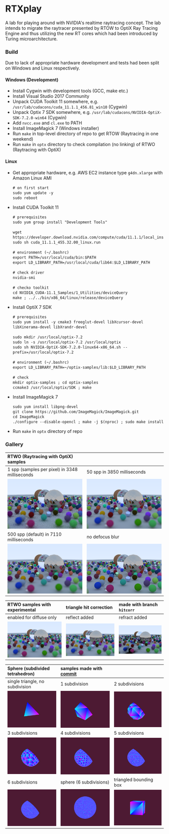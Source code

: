 # RTXplay
A lab for playing around with NVIDIA's realtime raytracing concept. The lab intends to migrate the raytracer presented by RTOW to OptiX Ray Tracing Engine and thus utilizing the new RT cores which had been introduced by Turing microarchitecture.

### Build
Due to lack of appropriate hardware development and tests had been split on Windows and Linux respectively.

#### Windows (Development)
- Install Cygwin with development tools (GCC, make etc.)
- Install Visual Studio 2017 Community
- Unpack CUDA Toolkit 11 somewhere, e.g. `/usr/lab/cudacons/cuda_11.1.1_456.81_win10` (Cygwin)
- Unpack Optix 7 SDK somewhere, e.g. `/usr/lab/cudacons/NVIDIA-OptiX-SDK-7.2.0-win64` (Cygwin)
- Add `nvcc.exe` and `cl.exe` to PATH
- Install ImageMagick 7 (Windows installer)
- Run `make` in top-level directory of repo to get RTOW (Raytracing in one weekend)
- Run `make` in `optx` directory to check compilation (no linking) of RTWO (Raytracing with OptiX)

#### Linux
- Get appropriate hardware, e.g. AWS EC2 instance type `g4dn.xlarge` with Amazon Linux AMI
  ```
  # on first start
  sudo yum update -y
  sudo reboot
  ```

- Install CUDA Toolkit 11
  ```
  # prerequisites
  sudo yum group install "Development Tools"

  wget https://developer.download.nvidia.com/compute/cuda/11.1.1/local_installers/cuda_11.1.1_455.32.00_linux.run
  sudo sh cuda_11.1.1_455.32.00_linux.run

  # environment (~/.bashrc)
  export PATH=/usr/local/cuda/bin:$PATH
  export LD_LIBRARY_PATH=/usr/local/cuda/lib64:$LD_LIBRARY_PATH

  # check driver
  nvidia-smi

  # checko toolkit
  cd NVIDIA_CUDA-11.1_Samples/1_Utilities/deviceQuery
  make ; ../../bin/x86_64/linux/release/deviceQuery
  ```

- Install OptiX 7 SDK
  ```
  # prerequisites
  sudo yum install -y cmake3 freeglut-devel libXcursor-devel libXinerama-devel libXrandr-devel

  sudo mkdir /usr/local/optix-7.2
  sudo ln -s /usr/local/optix-7.2 /usr/local/optix
  sudo sh NVIDIA-OptiX-SDK-7.2.0-linux64-x86_64.sh --prefix=/usr/local/optix-7.2

  # environment (~/.bashrc)
  export LD_LIBRARY_PATH=~/optix-samples/lib:$LD_LIBRARY_PATH

  # check
  mkdir optix-samples ; cd optix-samples
  ccmake3 /usr/local/optix/SDK ; make
  ```

- Install ImageMagick 7
  ```
  sudo yum install libpng-devel
  git clone https://github.com/ImageMagick/ImageMagick.git
  cd ImageMagick
  ./configure --disable-opencl ; make -j $(nproc) ; sudo make install
  ```

- Run `make` in `optx` directory of repo

### Gallery

|RTWO (Raytracing with OptiX) samples|   |
|:---|:---|
|1 spp (samples per pixel) in 3348 milliseconds|50 spp in 3850 milliseconds|
|![1 spp in 3348 milliseconds](./optx/img/rtwo-1spp-3348.png)|![50 spp in 3850 milliseconds](./optx/img/rtwo-50spp-3850.png)|
|500 spp (default) in 7110 milliseconds|no defocus blur|
|![500 spp in 7110 milliseconds](./optx/img/rtwo-500spp-7110.png)|![no defocus blur](./optx/img/rtwo-noblur.png)|

|RTWO samples with experimental|triangle hit correction|made with branch `hitcorr`|
|:---|:---|:---|
|enabled for diffuse only|reflect added|refract added|
|![enabled for diffuse only](optx/img/rtwo-branch-hc-diff.png)|![reflect added](optx/img/rtwo-branch-hc-refl.png)|![refract added](optx/img/rtwo-branch-hc-refr-8811.png)|

|Sphere (subdivided tetrahedron)|samples made with [commit](https://github.com/otabuzzman/RTXplay/tree/e68dc9d7e28d1763c741d5efab63e3392b24a457)|   |
|:---|:---|:---|
|single triangle, no subdivision|1 subdivision|2 subdivisions|
|![single triangle, no subdivision](optx/img/tetra-1tri-0div.png)|![1 subdivision](optx/img/tetra-1tri-1div.png)|![2 subdivisions](optx/img/tetra-1tri-2div.png)|
|3 subdivisions|4 subdivisions|5 subdivisions|
|![3 subdivisions](optx/img/tetra-1tri-3div.png)|![4 subdivisions](optx/img/tetra-1tri-4div.png)|![5 subdivisions](optx/img/tetra-1tri-5div.png)|
|6 subdivisions|sphere (6 subdivisions)|triangled bounding box|
|![6 subdivisions](optx/img/tetra-1tri-6div.png)|![sphere (6 subdivisions)](optx/img/tetra-base.png)|![triangled bounding box](optx/img/tetra-bbox.png)|
